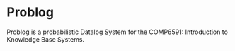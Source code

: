 # Problog

Problog is a probabilistic Datalog System for the COMP6591: Introduction to Knowledge Base Systems.

